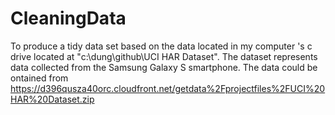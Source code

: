 CleaningData
============

  To produce a tidy data set based on the data located in my computer 's c drive located at
  "c:\dung\github\UCI HAR Dataset". The dataset represents data collected from the Samsung Galaxy S smartphone. The data could be ontained from 
https://d396qusza40orc.cloudfront.net/getdata%2Fprojectfiles%2FUCI%20HAR%20Dataset.zip 
